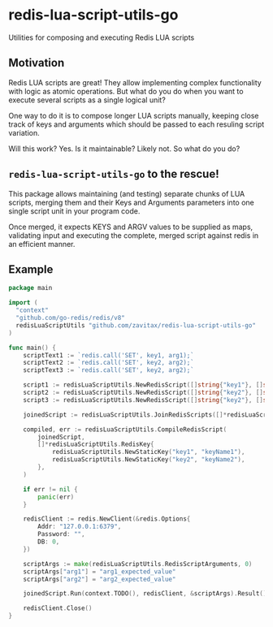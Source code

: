 # redis-lua-script-utils-go

Utilities for composing and executing Redis LUA scripts

## Motivation

Redis LUA scripts are great! They allow implementing complex functionality with logic as atomic operations.
But what do you do when you want to execute several scripts as a single logical unit?

One way to do it is to compose longer LUA scripts manually, keeping close track of keys and arguments
which should be passed to each resuling script variation.

Will this work? Yes.
Is it maintainable? Likely not.
So what do you do?

## `redis-lua-script-utils-go` to the rescue!

This package allows maintaining (and testing) separate chunks of LUA scripts, merging them and their Keys and Arguments parameters into one single script unit in your program code.

Once merged, it expects KEYS and ARGV values to be supplied as maps, validating input and executing the complete, merged script against redis in an efficient manner.

## Example

```go
package main

import (
  "context"
  "github.com/go-redis/redis/v8"
  redisLuaScriptUtils "github.com/zavitax/redis-lua-script-utils-go"
)

func main() {
	scriptText1 := `redis.call('SET', key1, arg1);`
	scriptText2 := `redis.call('SET', key2, arg2);`
	scriptText3 := `redis.call('SET', key2, arg2);`

	script1 := redisLuaScriptUtils.NewRedisScript([]string{"key1"}, []string{"arg1"}, scriptText1)
	script2 := redisLuaScriptUtils.NewRedisScript([]string{"key2"}, []string{"arg2"}, scriptText2)
	script3 := redisLuaScriptUtils.NewRedisScript([]string{"key2"}, []string{"arg2"}, scriptText3)

	joinedScript := redisLuaScriptUtils.JoinRedisScripts([]*redisLuaScriptUtils.RedisScript{script1, script2, script3})

	compiled, err := redisLuaScriptUtils.CompileRedisScript(
		joinedScript,
		[]*redisLuaScriptUtils.RedisKey{
			redisLuaScriptUtils.NewStaticKey("key1", "keyName1"),
			redisLuaScriptUtils.NewStaticKey("key2", "keyName2"),
		},
	)

	if err != nil {
		panic(err)
	}

	redisClient := redis.NewClient(&redis.Options{
		Addr: "127.0.0.1:6379",
		Password: "",
		DB: 0,
	})

	scriptArgs := make(redisLuaScriptUtils.RedisScriptArguments, 0)
	scriptArgs["arg1"] = "arg1_expected_value"
	scriptArgs["arg2"] = "arg2_expected_value"

	joinedScript.Run(context.TODO(), redisClient, &scriptArgs).Result()

	redisClient.Close()
}
```